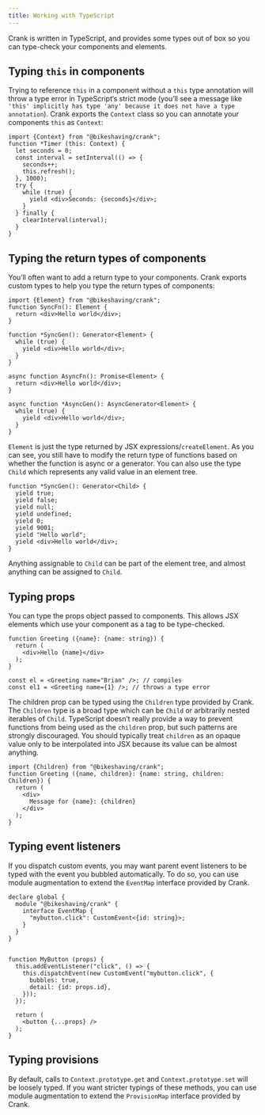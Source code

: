 ```yaml
---
title: Working with TypeScript
---
```


Crank is written in TypeScript, and provides some types out of box so you can type-check your components and elements.

## Typing `this` in components
Trying to reference `this` in a component without a `this` type annotation will throw a type error in TypeScript‘s strict mode (you’ll see a message like `'this' implicitly has type 'any' because it does not have a type annotation`). Crank exports the `Context` class so you can annotate your components `this` as `Context`:

```tsx
import {Context} from "@bikeshaving/crank";
function *Timer (this: Context) {
  let seconds = 0;
  const interval = setInterval(() => {
    seconds++;
    this.refresh();
  }, 1000);
  try {
    while (true) {
      yield <div>Seconds: {seconds}</div>;
    }
  } finally {
    clearInterval(interval);
  }
}
```

## Typing the return types of components
You’ll often want to add a return type to your components. Crank exports custom types to help you type the return types of components:

```tsx
import {Element} from "@bikeshaving/crank";
function SyncFn(): Element {
  return <div>Hello world</div>;
}

function *SyncGen(): Generator<Element> {
  while (true) {
    yield <div>Hello world</div>;
  } 
}

async function AsyncFn(): Promise<Element> {
  return <div>Hello world</div>;
}

async function *AsyncGen(): AsyncGenerator<Element> {
  while (true) {
    yield <div>Hello world</div>;
  } 
}
```

`Element` is just the type returned by JSX expressions/`createElement`. As you can see, you still have to modify the return type of functions based on whether the function is async or a generator. You can also use the type `Child` which represents any valid value in an element tree.

```tsx
function *SyncGen(): Generator<Child> {
  yield true;
  yield false;
  yield null;
  yield undefined;
  yield 0;
  yield 9001;
  yield "Hello world";
  yield <div>Hello world</div>;
}
```

Anything assignable to `Child` can be part of the element tree, and almost anything can be assigned to `Child`.

## Typing props
You can type the props object passed to components. This allows JSX elements which use your component as a tag to be type-checked.

```tsx
function Greeting ({name}: {name: string}) {
  return (
    <div>Hello {name}</div>
  );
}

const el = <Greeting name="Brian" />; // compiles
const el1 = <Greeting name={1} />; // throws a type error
```

The children prop can be typed using the `Children` type provided by Crank. The `Children` type is a broad type which can be `Child` or arbitrarily nested iterables of `Child`. TypeScript doesn’t really provide a way to prevent functions from being used as the `children` prop, but such patterns are strongly discouraged. You should typically treat `children` as an opaque value only to be interpolated into JSX because its value can be almost anything.

```tsx
import {Children} from "@bikeshaving/crank";
function Greeting ({name, children}: {name: string, children: Children}) {
  return (
    <div>
      Message for {name}: {children}
    </div>
  );
}
```

## Typing event listeners
If you dispatch custom events, you may want parent event listeners to be typed with the event you bubbled automatically. To do so, you can use module augmentation to extend the `EventMap` interface provided by Crank.

```tsx
declare global {
  module "@bikeshaving/crank" {
    interface EventMap {
      "mybutton.click": CustomEvent<{id: string}>;
    }
  }
}


function MyButton (props) {
  this.addEventListener("click", () => {
    this.dispatchEvent(new CustomEvent("mybutton.click", {
      bubbles: true,
      detail: {id: props.id},
    }));
  });

  return (
    <button {...props} />
  );
}
```

## Typing provisions
By default, calls to `Context.prototype.get` and `Context.prototype.set` will be loosely typed. If you want stricter typings of these methods, you can use module augmentation to extend the `ProvisionMap` interface provided by Crank.

